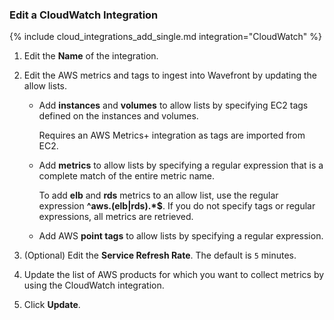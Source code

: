 ### Edit a CloudWatch Integration

{% include cloud_integrations_add_single.md integration="CloudWatch" %}

1. Edit the **Name** of the integration.
2. Edit the AWS metrics and tags to ingest into Wavefront by updating the allow lists. 

   * Add **instances** and **volumes** to allow lists by specifying EC2 tags defined on the instances and volumes. 
  
     Requires an AWS Metrics+ integration as tags are imported from EC2. 

   * Add **metrics** to allow lists by specifying a regular expression that is a complete match of the entire metric name. 

     To add **elb** and **rds** metrics to an allow list, use the regular expression **^aws\.(elb|rds).*$**. If you do not specify tags or regular expressions, all metrics are retrieved. 
  
   * Add AWS **point tags** to allow lists by specifying a regular expression.
4. (Optional) Edit the **Service Refresh Rate**. The default is `5` minutes.
5. Update the list of AWS products for which you want to collect metrics by using the CloudWatch integration. 
6. Click **Update**.
